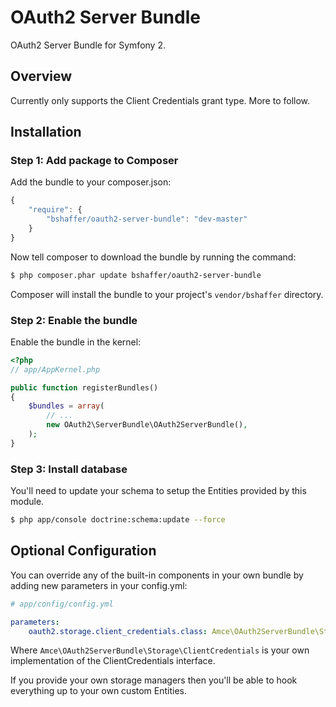 # OAuth2 Server Bundle

OAuth2 Server Bundle for Symfony 2.

## Overview

Currently only supports the Client Credentials grant type. More to follow.

## Installation

### Step 1: Add package to Composer

Add the bundle to your composer.json:

``` js
{
    "require": {
        "bshaffer/oauth2-server-bundle": "dev-master"
    }
}
```

Now tell composer to download the bundle by running the command:

``` bash
$ php composer.phar update bshaffer/oauth2-server-bundle
```

Composer will install the bundle to your project's `vendor/bshaffer` directory.

### Step 2: Enable the bundle

Enable the bundle in the kernel:

``` php
<?php
// app/AppKernel.php

public function registerBundles()
{
    $bundles = array(
        // ...
        new OAuth2\ServerBundle\OAuth2ServerBundle(),
    );
}
```

### Step 3: Install database

You'll need to update your schema to setup the Entities provided by this module.

``` bash
$ php app/console doctrine:schema:update --force
```

## Optional Configuration

You can override any of the built-in components in your own bundle by adding new parameters in your config.yml:

``` yaml
# app/config/config.yml

parameters:
    oauth2.storage.client_credentials.class: Amce\OAuth2ServerBundle\Storage\ClientCredentials
```

Where `Amce\OAuth2ServerBundle\Storage\ClientCredentials` is your own implementation of the ClientCredentials interface.

If you provide your own storage managers then you'll be able to hook everything up to your own custom Entities.